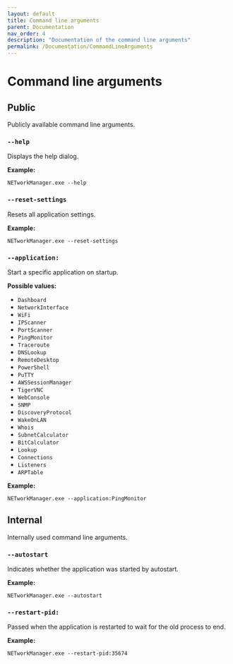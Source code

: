 ```yaml
---
layout: default
title: Command line arguments
parent: Documentation
nav_order: 4
description: "Documentation of the command line arguments"
permalink: /Documentation/CommandLineArguments
---
```


# Command line arguments

## Public
Publicly available command line arguments.

### `--help`
Displays the help dialog.

**Example:**
```
NETworkManager.exe --help
```

### `--reset-settings`
Resets all application settings.

**Example:**
```
NETworkManager.exe --reset-settings
```

### `--application:`
Start a specific application on startup.

**Possible values:**
  - `Dashboard`
  - `NetworkInterface`
  - `WiFi`
  - `IPScanner`
  - `PortScanner`
  - `PingMonitor`
  - `Traceroute`
  - `DNSLookup`
  - `RemoteDesktop`
  - `PowerShell`
  - `PuTTY`
  - `AWSSessionManager`
  - `TigerVNC`
  - `WebConsole`
  - `SNMP`
  - `DiscoveryProtocol`
  - `WakeOnLAN`
  - `Whois`
  - `SubnetCalculator`
  - `BitCalculator`
  - `Lookup`
  - `Connections`
  - `Listeners`
  - `ARPTable`

**Example:**
```
NETworkManager.exe --application:PingMonitor
```

## Internal
Internally used command line arguments.

### `--autostart`
Indicates whether the application was started by autostart.

**Example:**
```
NETworkManager.exe --autostart
```

### `--restart-pid:`
Passed when the application is restarted to wait for the old process to end.

**Example:**
```
NETworkManager.exe --restart-pid:35674
```
